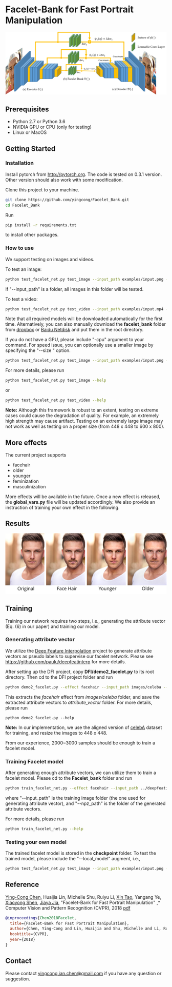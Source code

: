 # Facelet-Bank for Fast Portrait Manipulation

![framework](images/framework.png)

## Prerequisites

- Python 2.7 or Python 3.6
- NVIDIA GPU or CPU (only for testing)
- Linux or MacOS

## Getting Started

### Installation

Install pytorch from <http://pytorch.org>. The code is tested on 0.3.1 version. Other version should also work with some modification. 

Clone this project to your machine. 

```bash
git clone https://github.com/yingcong/Facelet_Bank.git
cd Facelet_Bank
```

Run 

```bash
pip install -r requirements.txt
```

to install other packages.

### How to use

We support testing on images and videos. 

To test an image:

```bash
python test_facelet_net.py test_image --input_path examples/input.png --effect facehair --strength 5
```

If "--input_path" is a folder, all images in this folder will be tested.

To test a video:

```bash
python test_facelet_net.py test_video --input_path examples/input.mp4 --effect facehair --strength 5
```

Note that all required models will be downloaded automatically for the first time. Alternatively, you can also manually download the **facelet_bank** folder from [dropbox](https://www.dropbox.com/sh/zlx22zgunfl0ueh/AACwoywXOFqSzMnasFGFwjkDa?dl=0) or [Baidu Netdisk](https://pan.baidu.com/s/1ec7hVQSnhqbpNg9f93jxzw) and put them in the root directory. 

If you do not have a GPU, please include "-cpu" argument to your command. For speed issue, you can optionally use a smaller image by specifying the "--size " option. 

```bash
python test_facelet_net.py test_image --input_path examples/input.png --effect facehair --strength 5 --size 400,300 -cpu
```

For more details, please run

```bash
python test_facelet_net.py test_image --help
```

or

```bash
python test_facelet_net.py test_video --help
```

**Note:**  Although this framework is robust to an extent, testing on extreme cases could cause the degradation of quality. For example, an extremely high strength may cause artifact. Testing on an extremely large image may not work as well as testing on a proper size (from 448 x 448 to 600 x 800).

## More effects

The current project supports 

- facehair
- older
- younger
- feminization
- masculinization

More effects will be available in the future. Once a new effect is released, the **global_vars.py** file will be updated accordingly. We also provide an instruction of training your own effect in the following.

## Results

![input](images/example.png )

## Training

Training our network requires two steps, i.e.,  generating the attribute vector (Eq. (6) in our paper) and training our model. 

### Generating attribute vector

We utilize the [Deep Feature Interpolation](https://github.com/paulu/deepfeatinterp) project to generate attribute vectors as pseudo labels to supervise our facelet network. Please see <https://github.com/paulu/deepfeatinterp> for more details. 

After setting up the DFI project, copy **DFI/demo2_facelet.py**  to its root directory. Then cd to the DFI project folder and run 

```bash
python demo2_facelet.py --effect facehair --input_path images/celeba --npz_path attribute_vector
```

This extracts the *facehair* effect from *images/celeba* folder, and save the extracted attribute vectors to *attribute_vector* folder. For more details, please run

```
python demo2_facelet.py --help
```

**Note:** In our implementation, we use the aligned version of [celebA](http://mmlab.ie.cuhk.edu.hk/projects/CelebA.html) dataset for training, and resize the images to 448 x 448. 

From our experience, 2000~3000 samples should be enough to train a facelet model.

### Training Facelet model

After generating enough attribute vectors, we can utilize them to train a facelet model. Please cd to the **Facelet_bank** folder and run 

```bash
python train_facelet_net.py --effect facehair --input_path ../deepfeatinterp/images/celeba --npz_path ../deepfeatinterp/attribute_vector
```

where "--input_path" is the training image folder (the one used for generating attribute vector), and "--npz_path" is the folder of the generated attribute vectors. 

For more details, please run

```bash
python train_facelet_net.py --help
```

### Testing your own model

The trained facelet model is stored in the **checkpoint** folder. To test the trained model, please include the "--local_model" augment, i.e., 

```bash
python test_facelet_net.py test_image --input_path examples/input.png --effect facehair --strength 5 --local_model
```

## Reference

[Ying-Cong Chen](http://www.cse.cuhk.edu.hk/~ycchen), Huaijia Lin, Michelle Shu,  Ruiyu Li, [Xin Tao](http://www.xtao.website), Yangang Ye, [Xiaoyong Shen](http://xiaoyongshen.me), [Jiaya Jia](http://www.cse.cuhk.edu.hk/leojia), "Facelet-Bank for Fast Portrait Manipulation" ,* Computer Vision and Pattern Recognition (CVPR), 2018 [pdf](https://arxiv.org/abs/1803.05576) 

```bibtex
@inproceedings{Chen2018Facelet,
  title={Facelet-Bank for Fast Portrait Manipulation},
  author={Chen, Ying-Cong and Lin, Huaijia and Shu, Michelle and Li, Ruiyu and Tao, Xin and Ye, Yangang and Shen, Xiaoyong and Jia, Jiaya},
  booktitle={CVPR},
  year={2018}
}
```

## Contact

Please contact <yingcong.ian.chen@gmail.com> if you have any question or suggestion. 
